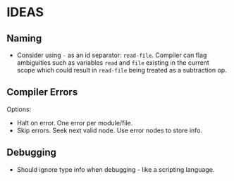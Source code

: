 # IDEAS

## Naming

- Consider using `-` as an id separator: `read-file`. Compiler can flag ambiguities such as variables `read` and `file` existing in the current scope which could result in `read-file` being treated as a subtraction op.

## Compiler Errors

Options:

- Halt on error. One error per module/file.
- Skip errors. Seek next valid node. Use error nodes to store info.

## Debugging

- Should ignore type info when debugging - like a scripting language.